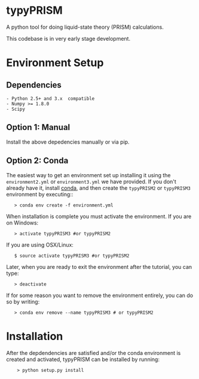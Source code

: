 typyPRISM
=========
A python tool for doing liquid-state theory (PRISM) calculations.

This codebase is in very early stage development. 

Environment  Setup
==================

Dependencies
------------
    - Python 2.5+ and 3.x  compatible 
    - Numpy >= 1.8.0
    - Scipy

Option 1: Manual 
----------------
Install the above depedencies manually or via pip.

Option 2: Conda 
----------------
The easiest way to get an environment set up installing it using the 
``environment2.yml``  or ``environment3.yml`` we have provided. If you
don't already have it, install [conda](https://www.continuum.io/downloads),
and then create the ``typyPRISM2``  or ``typyPRISM3`` environment by executing::
```
   > conda env create -f environment.yml
```
When installation is complete you must activate the environment. If you
are on Windows:
```
   > activate typyPRISM3 #or typyPRISM2
```
If you are using OSX/Linux:
```
   $ source activate typyPRISM3 #or typyPRISM2
```

Later, when you are ready to exit the environment after the tutorial, you can type:
```
   > deactivate
```
If for some reason you want to remove the environment entirely, you can do so by writing:

```
   > conda env remove --name typyPRISM3 # or typyPRISM2
```

Installation 
============

After the depdendencies are satisfied and/or the conda environment is created and activated,
typyPRISM can be installed by running:
```
    > python setup.py install
```
